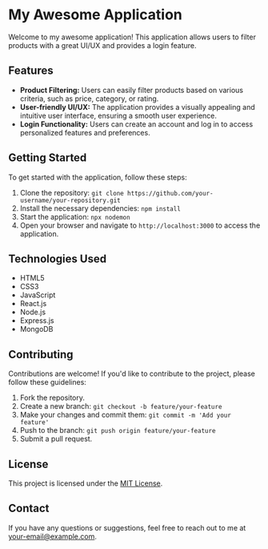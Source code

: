 # My Awesome Application

Welcome to my awesome application! This application allows users to filter products with a great UI/UX and provides a login feature.

## Features

- **Product Filtering:** Users can easily filter products based on various criteria, such as price, category, or rating.
- **User-friendly UI/UX:** The application provides a visually appealing and intuitive user interface, ensuring a smooth user experience.
- **Login Functionality:** Users can create an account and log in to access personalized features and preferences.

## Getting Started

To get started with the application, follow these steps:

1. Clone the repository: `git clone https://github.com/your-username/your-repository.git`
2. Install the necessary dependencies: `npm install`
3. Start the application: `npx nodemon`
4. Open your browser and navigate to `http://localhost:3000` to access the application.

## Technologies Used

- HTML5
- CSS3
- JavaScript
- React.js
- Node.js
- Express.js
- MongoDB

## Contributing

Contributions are welcome! If you'd like to contribute to the project, please follow these guidelines:

1. Fork the repository.
2. Create a new branch: `git checkout -b feature/your-feature`
3. Make your changes and commit them: `git commit -m 'Add your feature'`
4. Push to the branch: `git push origin feature/your-feature`
5. Submit a pull request.

## License

This project is licensed under the [MIT License](LICENSE).

## Contact

If you have any questions or suggestions, feel free to reach out to me at your-email@example.com.
